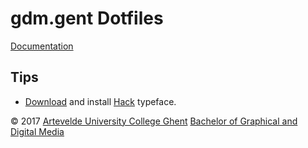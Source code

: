 gdm.gent Dotfiles
=================

[Documentation][gdm.gent Dotfiles]

Tips
----

 - [Download][Hack Download] and install [Hack][] typeface.

© 2017 [Artevelde University College Ghent][] [Bachelor of Graphical and Digital Media][]

[gdm.gent Dotfiles]:                        http://www.gdm.gent/1718-ehbi/dotfiles/
[Artevelde University College Ghent]:       http://www.arteveldeuniversitycollege.be
[Bachelor of Graphical and Digital Media]:  http://www.gdm.gent
[Hack]:                                     http://sourcefoundry.org/hack
[Hack Download]:                            https://github.com/chrissimpkins/Hack/releases